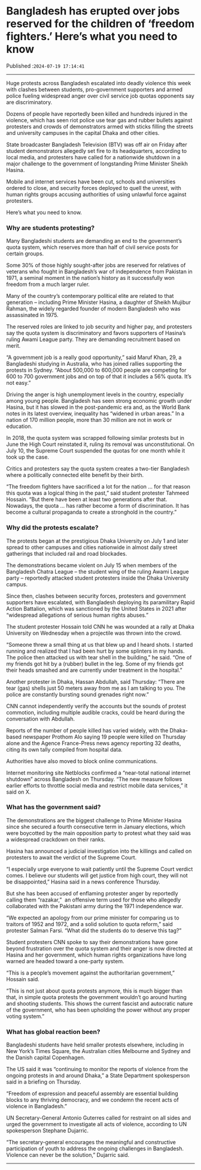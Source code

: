 # Bangladesh has erupted over jobs reserved for the children of ‘freedom fighters.’ Here’s what you need to know

Published :`2024-07-19 17:14:41`

---

Huge protests across Bangladesh escalated into deadly violence this week with clashes between students, pro-government supporters and armed police fueling widespread anger over civil service job quotas opponents say are discriminatory.

Dozens of people have reportedly been killed and hundreds injured in the violence, which has seen riot police use tear gas and rubber bullets against protesters and crowds of demonstrators armed with sticks filling the streets and university campuses in the capital Dhaka and other cities.

State broadcaster Bangladesh Television (BTV) was off air on Friday after student demonstrators allegedly set fire to its headquarters, according to local media, and protesters have called for a nationwide shutdown in a major challenge to the government of longstanding Prime Minister Sheikh Hasina.

Mobile and internet services have been cut, schools and universities ordered to close, and security forces deployed to quell the unrest, with human rights groups accusing authorities of using unlawful force against protesters.

Here’s what you need to know.

### Why are students protesting?

Many Bangladeshi students are demanding an end to the government’s quota system, which reserves more than half of civil service posts for certain groups.

Some 30% of those highly sought-after jobs are reserved for relatives of veterans who fought in Bangladesh’s war of independence from Pakistan in 1971, a seminal moment in the nation’s history as it successfully won freedom from a much larger ruler.

Many of the country’s contemporary political elite are related to that generation – including Prime Minister Hasina, a daughter of Sheikh Mujibur Rahman, the widely regarded founder of modern Bangladesh who was assassinated in 1975.

The reserved roles are linked to job security and higher pay, and protesters say the quota system is discriminatory and favors supporters of Hasina’s ruling Awami League party. They are demanding recruitment based on merit.

“A government job is a really good opportunity,” said Maruf Khan, 29, a Bangladeshi studying in Australia, who has joined rallies supporting the protests in Sydney. “About 500,000 to 600,000 people are competing for 600 to 700 government jobs and on top of that it includes a 56% quota. It’s not easy.”

Driving the anger is high unemployment levels in the country, especially among young people. Bangladesh has seen strong economic growth under Hasina, but it has slowed in the post-pandemic era and, as the World Bank notes in its latest overview, inequality has “widened in urban areas.” In a nation of 170 million people, more than 30 million are not in work or education.

In 2018, the quota system was scrapped following similar protests but in June the High Court reinstated it, ruling its removal was unconstitutional. On July 10, the Supreme Court suspended the quotas for one month while it took up the case.

Critics and protesters say the quota system creates a two-tier Bangladesh where a politically connected elite benefit by their birth.

“The freedom fighters have sacrificed a lot for the nation … for that reason this quota was a logical thing in the past,” said student protester Tahmeed Hossain. “But there have been at least two generations after that. Nowadays, the quota … has rather become a form of discrimination. It has become a cultural propaganda to create a stronghold in the country.”

### Why did the protests escalate?

The protests began at the prestigious Dhaka University on July 1 and later spread to other campuses and cities nationwide in almost daily street gatherings that included rail and road blockades.

The demonstrations became violent on July 15 when members of the Bangladesh Chatra League – the student wing of the ruling Awami League party – reportedly attacked student protesters inside the Dhaka University campus.

Since then, clashes between security forces, protesters and government supporters have escalated, with Bangladesh deploying its paramilitary Rapid Action Battalion, which was sanctioned by the United States in 2021 after “widespread allegations of serious human rights abuses.”

The student protester Hossain told CNN he was wounded at a rally at Dhaka University on Wednesday when a projectile was thrown into the crowd.

“Someone threw a small thing at us that blew up and I heard shots. I started running and realized that I had been hurt by some splinters in my hands. The police then attacked us with tear shell in the building,” he said. “One of my friends got hit by a (rubber) bullet in the leg. Some of my friends got their heads smashed and are currently under treatment in the hospital.”

Another protester in Dhaka, Hassan Abdullah, said Thursday: “There are tear (gas) shells just 50 meters away from me as I am talking to you. The police are constantly bursting sound grenades right now.”

CNN cannot independently verify the accounts but the sounds of protest commotion, including multiple audible cracks, could be heard during the conversation with Abdullah.

Reports of the number of people killed has varied widely, with the Dhaka-based newspaper Prothom Alo saying 19 people were killed on Thursday alone and the Agence France-Press news agency reporting 32 deaths, citing its own tally compiled from hospital data.

Authorities have also moved to block online communications.

Internet monitoring site Netblocks confirmed a “near-total national internet shutdown” across Bangladesh on Thursday. “The new measure follows earlier efforts to throttle social media and restrict mobile data services,” it said on X.

### What has the government said?

The demonstrations are the biggest challenge to Prime Minister Hasina since she secured a fourth consecutive term in January elections, which were boycotted by the main opposition party to protest what they said was a widespread crackdown on their ranks.

Hasina has announced a judicial investigation into the killings and called on protesters to await the verdict of the Supreme Court.

“I especially urge everyone to wait patiently until the Supreme Court verdict comes. I believe our students will get justice from high court, they will not be disappointed,” Hasina said in a news conference Thursday.

But she has been accused of enflaming protester anger by reportedly calling them “razakar,”  an offensive term used for those who allegedly collaborated with the Pakistani army during the 1971 independence war.

“We expected an apology from our prime minister for comparing us to traitors of 1952 and 1972, and a solid solution to quota reform,” said protester Salman Farsi. “What did the students do to deserve this tag?”

Student protesters CNN spoke to say their demonstrations have gone beyond frustration over the quota system and their anger is now directed at Hasina and her government, which human rights organizations have long warned are headed toward a one-party system.

“This is a people’s movement against the authoritarian government,” Hossain said.

“This is not just about quota protests anymore, this is much bigger than that, in simple quota protests the government wouldn’t go around hurting and shooting students. This shows the current fascist and autocratic nature of the government, who has been upholding the power without any proper voting system.”

### What has global reaction been?

Bangladeshi students have held smaller protests elsewhere, including in New York’s Times Square, the Australian cities Melbourne and Sydney and the Danish capital Copenhagen.

The US said it was “continuing to monitor the reports of violence from the ongoing protests in and around Dhaka,” a State Department spokesperson said in a briefing on Thursday.

“Freedom of expression and peaceful assembly are essential building blocks to any thriving democracy, and we condemn the recent acts of violence in Bangladesh.”

UN Secretary-General Antonio Guterres called for restraint on all sides and urged the government to investigate all acts of violence, according to UN spokesperson Stephane Dujarric.

“The secretary-general encourages the meaningful and constructive participation of youth to address the ongoing challenges in Bangladesh. Violence can never be the solution,” Dujarric  said.

---

